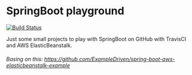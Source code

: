 # SpringBoot playground

[![Build Status](https://travis-ci.org/SeBaP2/spring-boot-test.svg?branch=master)](https://travis-ci.org/SeBaP2/spring-boot-test)

Just some small projects to play with SpringBoot on GitHub with TravisCI and AWS ElasticBeanstalk.

###### Basing on this: https://github.com/ExampleDriven/spring-boot-aws-elasticbeanstalk-example
